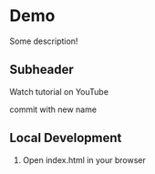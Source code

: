 # Demo  

Some description!

## Subheader

Watch tutorial on YouTube

commit with new name

## Local Development

1. Open index.html in your browser
